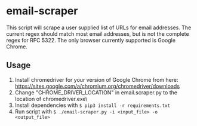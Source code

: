 # email-scraper

This script will scrape a user supplied list of URLs for email addresses. The current regex should match most email addresses, but is not the complete regex for RFC 5322. The only browser currently supported is Google Chrome.

## Usage

1. Install chromedriver for your version of Google Chrome from here: https://sites.google.com/a/chromium.org/chromedriver/downloads
2. Change "CHROME_DRIVER_LOCATION" in email.scraper.py to the location of chromedriver.exe\
3. Install dependencies with `$ pip3 install -r requirements.txt`
4. Run script with `$ ./email-scraper.py -i <input_file> -o <output_file>`